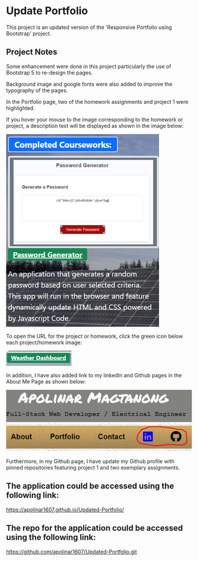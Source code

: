 # Update Portfolio

This project is an updated version of the 'Responsive Portfolio using Bootstrap' project.

## Project Notes

Some enhancement were done in this project particularly the use of Bootstrap 5 to re-design the pages.

Background image and google fonts were also added to improve the typography of the pages.


In the Portfolio page, two of the homework assignments and project 1 were highlighted. 

If you hover your mouse to the image corresponding to the homework or project, a description text will be displayed as shown in the image below:


![Description](./img/description-text.PNG)


To open the URL for the project or homework, click the green icon below each project/homework image:


![Project Link](./img/project-link.PNG)


In addition, I have also added link to my linkedIn and Github pages in the About Me Page as shown below:


![Social Media Page](./img/social-media-page.PNG)



Furthermore, in my Github page, I have update my Github profile with pinned repositories featuring project 1 and two exemplary assignments.



## The application could be accessed using the following link:
https://apolinar1607.github.io/Updated-Portfolio/

## The repo for the application could be accessed using the following link:
https://github.com/apolinar1607/Updated-Portfolio.git




